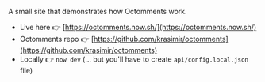 A small site that demonstrates how Octomments work.

* Live here 👉 [https://octomments.now.sh/](https://octomments.now.sh/)
* Octomments repo 👉 [https://github.com/krasimir/octomments](https://github.com/krasimir/octomments)
* Locally 👉 `now dev` (... but you'll have to create `api/config.local.json` file)